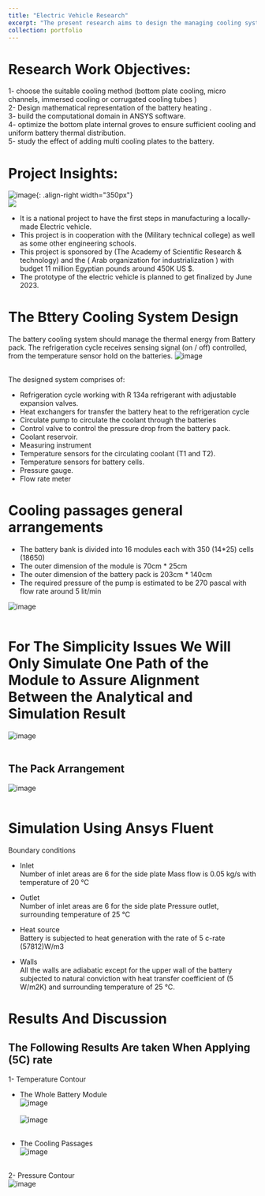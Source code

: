 ```yaml
---
title: "Electric Vehicle Research"
excerpt: "The present research aims to design the managing cooling system for the battery system, fabricate the cooling system and integrate the (BCS) with the battery pack. The function of this system is to measure the heat dissipated from the batteries in different conditions from discharging, idling charging and fast charging to deliver the corresponding coolant mass flow rate."
collection: portfolio
---
```


Research Work Objectives:
=====

1- choose the suitable cooling method (bottom plate cooling, micro channels, immersed cooling or corrugated cooling tubes ) <br/>
2- Design mathematical representation of the battery heating .<br/>
3- build the computational domain in ANSYS software.<br/>
4- optimize the bottom plate internal groves to ensure sufficient cooling and uniform battery thermal distribution. <br/>
5- study the effect of adding multi cooling plates to the battery. <br/>


Project Insights:
=====
![image](/images/EV/Picture40.png){: .align-right width="350px"} 
<br/><img src='/images/EV/Picture40.png'>

- It is a national project to have the first steps in manufacturing a locally-made Electric vehicle.
- This project is in cooperation with the (Military technical college) as well as some other engineering schools.
- This project is sponsored by (The Academy of Scientific Research & technology) and the ( Arab organization for industrialization ) with budget 11 million Egyptian pounds around 450K US $.
- The prototype of the electric vehicle is planned to get finalized by June 2023.



The Bttery Cooling System Design 
=====

The battery cooling system should manage the thermal energy from Battery pack. The refrigeration cycle receives sensing signal (on / off) controlled, from the temperature sensor hold on the batteries.
![image](/images/EV/Picture52.png) <br/> <br/>

The designed system comprises of:
- Refrigeration cycle working with R 134a refrigerant with adjustable expansion valves.
- Heat exchangers for transfer the battery heat to the refrigeration cycle 
- Circulate pump to circulate the coolant through the batteries 
- Control valve to control the pressure drop from the battery pack.
- Coolant reservoir.
- Measuring instrument
- Temperature sensors for the circulating coolant (T1 and T2).
- Temperature sensors for battery cells.
- Pressure gauge.
- Flow rate meter

Cooling passages general arrangements
=====

- The battery bank is divided into 16 modules each with 350 (14*25) cells (18650) 
- The outer dimension of the module is 70cm * 25cm 
- The outer dimension of the battery pack is 203cm * 140cm
- The required pressure of the pump is estimated to be 270 pascal with flow rate around 5 lit/min

![image](../images/EV/Picture53.png) <br/> <br/>


For The Simplicity Issues We Will Only Simulate One Path of the Module to Assure Alignment Between the Analytical and Simulation Result  
=====
![image](../images/EV/Picture42.png) <br/> <br/>

The Pack Arrangement 
-----

![image](../images/EV/Picture54.png) <br/> <br/>


Simulation Using Ansys Fluent
=====

Boundary conditions 
- Inlet<br/>
  Number of inlet areas are 6 for the side plate 
  Mass flow is 0.05 kg/s with temperature of 20 ℃

- Outlet <br/>
  Number of inlet areas are 6 for the side plate 
  Pressure outlet, surrounding temperature of 25 ℃
  
- Heat source<br/>
  Battery is subjected to heat generation with the rate of 5 c-rate (57812)W/m3
  
- Walls <br/>
  All the walls are adiabatic except for the upper wall of the battery subjected to natural conviction with heat transfer coefficient of (5 W/m2K) and surrounding temperature of 25 ℃.


Results And Discussion
=====

The Following Results Are taken When Applying (5C) rate
-----

1- Temperature Contour <br/>

- The Whole Battery Module <br/>
![image](../images/EV/Picture44.png) <br/> <br/>
![image](../images/EV/Picture47.png) <br/> <br/>


- The Cooling Passages  <br/>
![image](../images/EV/Picture48.png) <br/> <br/>



2- Pressure Contour <br/>
![image](../images/EV/Picture51.png) <br/> <br/>





<!-- excerpt: "Short description of portfolio item number 1<br/><img src='/images/500x300.png'>"
